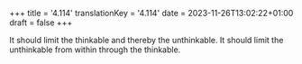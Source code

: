 +++
title = '4.114'
translationKey = '4.114'
date = 2023-11-26T13:02:22+01:00
draft = false
+++

It should limit the thinkable and thereby the unthinkable.
It should limit the unthinkable from within through the thinkable.
